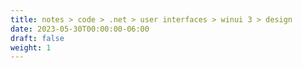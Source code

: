 ```yaml
---
title: notes > code > .net > user interfaces > winui 3 > design
date: 2023-05-30T00:00:00-06:00
draft: false
weight: 1
---
```

